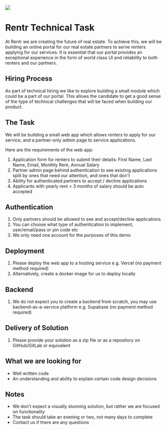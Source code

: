 ![](https://i.ibb.co/LQPkbkC/Screenshot-2024-06-17-at-21-06-36.png)
# Rentr Technical Task

At Rentr we are creating the future of real estate. To achieve this, we will be building an online portal for our real estate partners to serve renters applying for our services. It is essential that our portal provides an exceptional experience in the form of world class UI and reliability to both renters and our partners.

## Hiring Process

As part of technical hiring we like to explore building a small module which could be a part of our portal. This allows the candidate to get a good sense of the type of technical challenges that will be faced when building our product.

## The Task

We will be building a small web app which allows renters to apply for our service, and a partner-only admin page to service applications.

Here are the requirements of the web app:

1. Application form for renters to submit their details: First Name, Last Name, Email, Monthly Rent, Annual Salary
2. Partner admin page behind authentication to see existing applications split by ones that need our attention, and ones that don't
3. Ability for authenticated partners to accept / decline applications
4. Applicants with yearly rent < 3 months of salary should be auto accepted

## Authentication
1. Only partners should be allowed to see and accept/decline applications
2. You can choose what type of authentication to implement, user/email/pass or pin code etc
3. We only need one account for the purposes of this demo

## Deployment

1. Please deploy the web app to a hosting service e.g. Vercel (no payment method required)
2. Alternatively, create a docker image for us to deploy locally

## Backend

1. We do not expect you to create a backend from scratch, you may use backend-as-a-service platform e.g. Supabase (no payment method required)

## Delivery of Solution
1. Please provide your solution as a zip file or as a repository on GitHub/GitLab or equivalent

## What we are looking for
* Well written code
* An understanding and ability to explain certain code design decisions

## Notes
* We don't expect a visually stunning solution, but rather we are focused on functionality
* The task should take an evening or two, not many days to complete
* Contact us if there are any questions